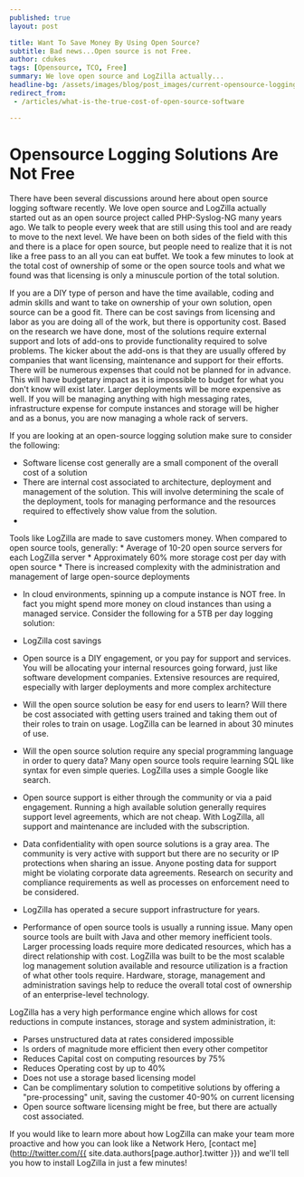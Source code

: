 ```yaml
---
published: true
layout: post

title: Want To Save Money By Using Open Source?
subtitle: Bad news...Open source is not Free.
author: cdukes
tags: [Opensource, TCO, Free]
summary: We love open source and LogZilla actually...
headline-bg: /assets/images/blog/post_images/current-opensource-logging/opensource-top-banner.jpg 
redirect_from:
 - /articles/what-is-the-true-cost-of-open-source-software

---
```


# Opensource Logging Solutions Are Not Free 

There have been several discussions around here about open source logging software recently. We love open source and LogZilla actually started out as an open source project called PHP-Syslog-NG many years ago. We talk to people every week that are still using this tool and are ready to move to the next level. We have been on both sides of the field with this and there is a place for open source, but people need to realize that it is not like a free pass to an all you can eat buffet. We took a few minutes to look at the total cost of ownership of some or the open source tools and what we found was that licensing is only a minuscule portion of the total solution. 

If you are a DIY type of person and have the time available, coding and admin skills and want to take on ownership of your own solution, open source can be a good fit. There can be cost savings from licensing and labor as you are doing all of the work, but there is opportunity cost. Based on the research we have done, most of the solutions require external support and lots of add-ons to provide functionality required to solve problems. The kicker about the add-ons is that they are usually offered by companies that want licensing, maintenance and support for their efforts. There will be numerous expenses that could not be planned for in advance. This will have budgetary impact as it is impossible to budget for what you don't know will exist later. Larger deployments will be more expensive as well. If you will be managing anything with high messaging rates, infrastructure expense for compute instances and storage will be higher and as a bonus, you are now managing a whole rack of servers. 

If you are looking at an open-source logging solution make sure to consider the following:

* Software license cost generally are a small component of the overall cost of a solution
* There are internal cost associated to architecture, deployment and management of the solution. This will involve determining the scale of the deployment, tools for managing performance and the resources required to effectively show value from the solution. 
* 
Tools like LogZilla are made to save customers money. When compared to open source tools, generally:
	* Average of 10-20 open source servers for each LogZilla server
	* Approximately 60% more storage cost per day with open source
	* There is increased complexity with the administration and management of large open-source deployments
* In cloud environments, spinning up a compute instance is NOT free. In fact you might spend more money on cloud instances than using a managed service. Consider the following for a 5TB per day logging solution:
* LogZilla cost savings

* Open source is a DIY engagement, or you pay for support and services. You will be allocating your internal resources going forward, just like software development companies. Extensive resources are required, especially with larger deployments and more complex architecture
* Will the open source solution be easy for end users to learn? Will there be cost associated with getting users trained and taking them out of their roles to train on usage. LogZilla can be learned in about 30 minutes of use. 
* Will the open source solution require any special programming language in order to query data? Many open source tools require learning SQL like syntax for even simple queries. LogZilla uses a simple Google like search.
* Open source support is either through the community or via a paid engagement. Running a high available solution generally requires support level agreements, which are not cheap. With LogZilla, all support and maintenance are included with the subscription.
* Data confidentiality with open source solutions is a gray area. The community is very active with support but there are no security or IP protections when sharing an issue. Anyone posting data for support might be violating corporate data agreements. Research on security and compliance requirements as well as processes on enforcement need to be considered. 

* LogZilla has operated a secure support infrastructure for years.
* Performance of open source tools is usually a running issue. Many open source tools are built with Java and other memory inefficient tools. Larger processing loads require more dedicated resources, which has a direct relationship with cost. LogZilla was built to be the most scalable log management solution available and resource utilization is a fraction of what other tools require. Hardware, storage, management and administration savings help to reduce the overall total cost of ownership of an enterprise-level technology.

LogZilla has a very high performance engine which allows for cost reductions in compute instances, storage and system administration, it:

* Parses unstructured data at rates considered impossible
* Is orders of magnitude more efficient then every other competitor
* Reduces Capital cost on computing resources by 75%
* Reduces Operating cost by up to 40%
* Does not use a storage based licensing model
* Can be complimentary solution to competitive solutions by offering a "pre-processing" unit, saving the customer 40-90% on current licensing
* Open source software licensing might be free, but there are actually cost associated.

If you would like to learn more about how LogZilla can make your team more proactive and how you can look like a Network Hero, [contact me](http://twitter.com/{{ site.data.authors[page.author].twitter }}) and we'll tell you how to install LogZilla in just a few minutes!
